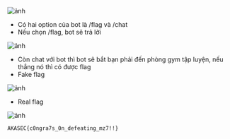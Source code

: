 ![ảnh](https://github.com/LDV-SpaceK/AkasecCTF2024/assets/151914246/3befd46f-d021-4c00-8cfb-7fe835f83069)

* Có hai option của bot là /flag và /chat
* Nếu chọn /flag, bot sẽ trả lời

![ảnh](https://github.com/LDV-SpaceK/AkasecCTF2024/assets/151914246/0ea5b611-1776-4449-998c-a7b9ef435cb1)

* Còn chat với bot thì bot sẽ bắt bạn phải đến phòng gym tập luyện, nếu thắng nó thì có được flag
* Fake flag

![ảnh](https://github.com/LDV-SpaceK/AkasecCTF2024/assets/151914246/edb75b38-1992-453a-b49a-f19909bc91c7)

* Real flag

![ảnh](https://github.com/LDV-SpaceK/AkasecCTF2024/assets/151914246/e8c42c74-9c73-4918-bdb8-fe0d658f5581)

`AKASEC{c0ngra7s_0n_defeating_mz7!!}`
